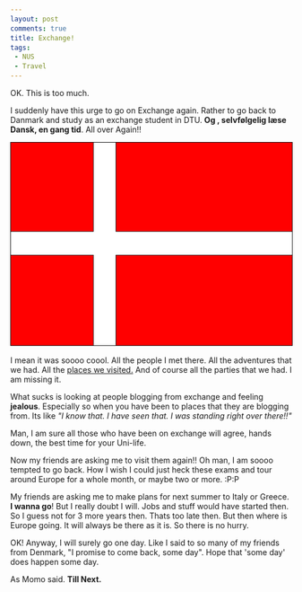 ```yaml
---
layout: post
comments: true
title: Exchange!
tags:
 - NUS
 - Travel
---
```


OK. This is too much.

I suddenly have this urge to go on Exchange again. Rather to go back to Danmark and study as an exchange student in DTU. **Og , selvfølgelig læse Dansk, en gang tid**. All over Again!!

![](../images/2010/04/Danish_flag.gif)

I mean it was soooo coool. All the people I met there. All the adventures that we had. All the [places we visited.][0] And of course all the parties that we had. I am missing it.

What sucks is looking at people blogging from exchange and feeling **jealous**. Especially so when you have been to places that they are blogging from. Its like _"I know that. I have seen that. I was standing right over there!!"_

Man, I am sure all those who have been on exchange will agree, hands down, the best time for your Uni-life.

Now my friends are asking me to visit them again!! Oh man, I am soooo tempted to go back. How I wish I could just heck these exams and tour around Europe for a whole month, or maybe two or more. :P:P

My friends are asking me to make plans for next summer to Italy or Greece. **I wanna go**! But I really doubt I will. Jobs and stuff would have started then. So I guess not for 3 more years then. Thats too late then. But then where is Europe going. It will always be there as it is. So there is no hurry.

OK! Anyway, I will surely go one day. Like I said to so many of my friends from Denmark, "I promise to come back, some day". Hope that 'some day' does happen some day.

As Momo said. **Till Next.**


[0]: http://www.chinpen.net/blog/norway/
